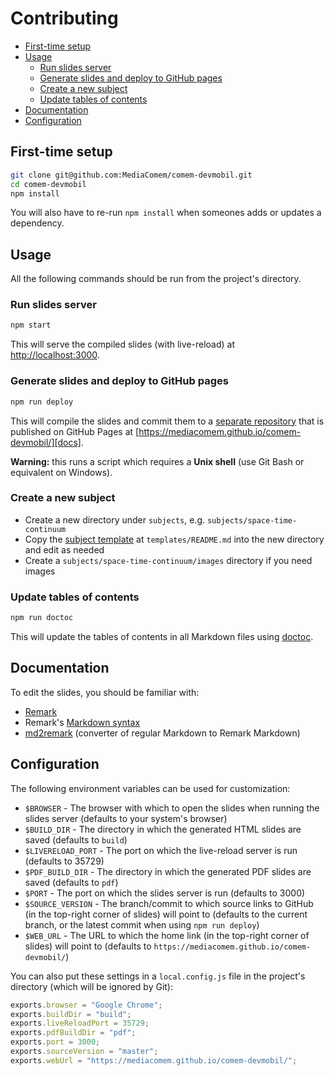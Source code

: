 # Contributing

<!-- START doctoc generated TOC please keep comment here to allow auto update -->
<!-- DON'T EDIT THIS SECTION, INSTEAD RE-RUN doctoc TO UPDATE -->

- [First-time setup](#first-time-setup)
- [Usage](#usage)
  - [Run slides server](#run-slides-server)
  - [Generate slides and deploy to GitHub pages](#generate-slides-and-deploy-to-github-pages)
  - [Create a new subject](#create-a-new-subject)
  - [Update tables of contents](#update-tables-of-contents)
- [Documentation](#documentation)
- [Configuration](#configuration)

<!-- END doctoc generated TOC please keep comment here to allow auto update -->

## First-time setup

```bash
git clone git@github.com:MediaComem/comem-devmobil.git
cd comem-devmobil
npm install
```

You will also have to re-run `npm install` when someones adds or updates a dependency.

## Usage

All the following commands should be run from the project's directory.

### Run slides server

```bash
npm start
```

This will serve the compiled slides (with live-reload) at [http://localhost:3000](http://localhost:3000).

### Generate slides and deploy to GitHub pages

```bash
npm run deploy
```

This will compile the slides and commit them to a [separate repository][docs-repo] that is published on GitHub Pages at [https://mediacomem.github.io/comem-devmobil/][docs].

**Warning:** this runs a script which requires a **Unix shell** (use Git Bash or equivalent on Windows).

### Create a new subject

- Create a new directory under `subjects`, e.g. `subjects/space-time-continuum`
- Copy the [subject template][subject-template] at `templates/README.md` into the new directory and edit as needed
- Create a `subjects/space-time-continuum/images` directory if you need images

### Update tables of contents

```bash
npm run doctoc
```

This will update the tables of contents in all Markdown files using [doctoc][doctoc].

## Documentation

To edit the slides, you should be familiar with:

- [Remark][remark]
- Remark's [Markdown syntax][remark-syntax]
- [md2remark][md2remark] (converter of regular Markdown to Remark Markdown)

## Configuration

The following environment variables can be used for customization:

- `$BROWSER` - The browser with which to open the slides when running the slides server (defaults to your system's browser)
- `$BUILD_DIR` - The directory in which the generated HTML slides are saved (defaults to `build`)
- `$LIVERELOAD_PORT` - The port on which the live-reload server is run (defaults to 35729)
- `$PDF_BUILD_DIR` - The directory in which the generated PDF slides are saved (defaults to `pdf`)
- `$PORT` - The port on which the slides server is run (defaults to 3000)
- `$SOURCE_VERSION` - The branch/commit to which source links to GitHub (in the top-right corner of slides) will point to (defaults to the current branch, or the latest commit when using `npm run deploy`)
- `$WEB_URL` - The URL to which the home link (in the top-right corner of slides) will point to (defaults to `https://mediacomem.github.io/comem-devmobil/`)

You can also put these settings in a `local.config.js` file in the project's directory (which will be ignored by Git):

```js
exports.browser = "Google Chrome";
exports.buildDir = "build";
exports.liveReloadPort = 35729;
exports.pdfBuildDir = "pdf";
exports.port = 3000;
exports.sourceVersion = "master";
exports.webUrl = "https://mediacomem.github.io/comem-devmobil/";
```

[docs]: https://mediacomem.github.io/comem-devmobil/
[docs-repo]: https://github.com/MediaComem/comem-devmobil
[doctoc]: https://github.com/thlorenz/doctoc
[html-pdf]: https://www.npmjs.com/package/html-pdf
[md2remark]: https://github.com/AlphaHydrae/md2remark#md2remark
[phantomjs]: http://phantomjs.org
[remark]: https://remarkjs.com
[remark-syntax]: https://github.com/gnab/remark/wiki/Markdown
[subject-template]: templates/README.md

